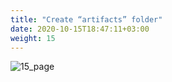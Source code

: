 ```yaml
---
title: "Create “artifacts” folder"
date: 2020-10-15T18:47:11+03:00
weight: 15
---
```


![15_page](/images/module1/15_page.png)